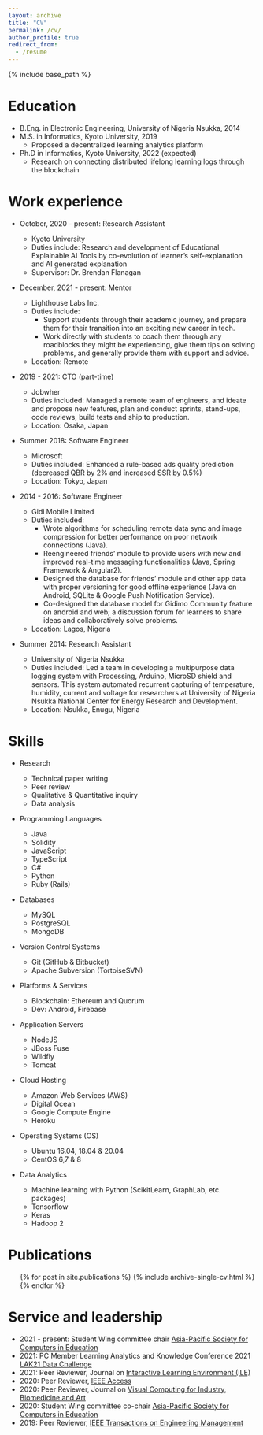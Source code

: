 ```yaml
---
layout: archive
title: "CV"
permalink: /cv/
author_profile: true
redirect_from:
  - /resume
---
```


{% include base_path %}

Education
======
* B.Eng. in Electronic Engineering, University of Nigeria Nsukka, 2014
* M.S. in Informatics, Kyoto University, 2019
  * Proposed a decentralized learning analytics platform
* Ph.D in Informatics, Kyoto University, 2022 (expected)
  * Research on connecting distributed lifelong learning logs through the blockchain

Work experience
======
* October, 2020 - present: Research Assistant
  * Kyoto University
  * Duties include: Research and development of Educational Explainable AI Tools by co-evolution of learner’s self-explanation and AI generated explanation 
  * Supervisor: Dr. Brendan Flanagan

* December, 2021 - present: Mentor
  * Lighthouse Labs Inc.
  * Duties include: 
    * Support students through their academic journey, and prepare them for their transition into an exciting new career in tech. 
    * Work directly with students to coach them through any roadblocks they might be experiencing, give them tips on solving problems, and generally provide them with support and advice.
  * Location: Remote

* 2019 - 2021: CTO (part-time)
  * Jobwher
  * Duties included: Managed a remote team of engineers, and ideate and propose new features, plan and conduct sprints, stand-ups, code reviews, build tests and ship to production.
  * Location: Osaka, Japan

* Summer 2018: Software Engineer
  * Microsoft
  * Duties included: Enhanced a rule-based ads quality prediction (decreased QBR by 2% and increased SSR by 0.5%)
  * Location: Tokyo, Japan

* 2014 - 2016: Software Engineer
  * Gidi Mobile Limited
  * Duties included: 
    * Wrote algorithms for scheduling remote data sync and image compression for better performance on poor network connections (Java). 
    * Reengineered friends’ module to provide users with new and improved real-time messaging functionalities (Java, Spring Framework & Angular2). 
    * Designed the database for friends’ module and other app data with proper versioning for good offline experience (Java on Android, SQLite & Google Push Notification Service). 
    * Co-designed the database model for Gidimo Community feature on android and web; a discussion forum for learners to share ideas and collaboratively solve problems.
  * Location: Lagos, Nigeria

* Summer 2014: Research Assistant
  * University of Nigeria Nsukka
  * Duties included: Led a team in developing a multipurpose data logging system with Processing, Arduino, MicroSD shield and sensors. This system automated recurrent capturing of temperature, humidity, current and voltage for researchers at University of Nigeria Nsukka National Center for Energy Research and Development.
  * Location: Nsukka, Enugu, Nigeria
  
Skills
======
* Research
  * Technical paper writing
  * Peer review
  * Qualitative & Quantitative inquiry
  * Data analysis

* Programming Languages
  * Java
  * Solidity
  * JavaScript
  * TypeScript
  * C#
  * Python
  * Ruby (Rails)

* Databases
  * MySQL
  * PostgreSQL
  * MongoDB

* Version Control Systems
  * Git (GitHub & Bitbucket)
  * Apache Subversion (TortoiseSVN)

* Platforms & Services
  * Blockchain: Ethereum and Quorum
  * Dev: Android, Firebase

* Application Servers
  * NodeJS
  * JBoss Fuse
  * Wildfly
  * Tomcat

* Cloud Hosting
  * Amazon Web Services (AWS)
  * Digital Ocean
  * Google Compute Engine
  * Heroku

* Operating Systems (OS)
  * Ubuntu 16.04, 18.04 & 20.04
  * CentOS 6,7 & 8

* Data Analytics
  * Machine learning with Python (ScikitLearn, GraphLab, etc. packages)
  * Tensorflow
  * Keras
  * Hadoop 2

Publications
======
  <ol>{% for post in site.publications %}
    {% include archive-single-cv.html %}
  {% endfor %}</ol>
  
<!---
Talks
======
  <ul>{% for post in site.talks %}
    {% include archive-single-talk-cv.html %}
  {% endfor %}</ul>
  
Teaching
======
  <ul>{% for post in site.teaching %}
    {% include archive-single-cv.html %}
  {% endfor %}</ul>
-->
  
Service and leadership
======
* 2021 - present: Student Wing committee chair [Asia-Pacific Society for Computers in Education](https://apsce.net/member_2.php?id=32)
* 2021: PC Member Learning Analytics and Knowledge Conference 2021 [LAK21 Data Challenge](https://sites.google.com/view/lak21datachallenge)
* 2021: Peer Reviewer, Journal on [Interactive Learning Environment (ILE)](https://www.tandfonline.com/toc/nile20/current)
* 2020: Peer Reviewer, [IEEE Access](https://ieeeaccess.ieee.org/)
* 2020: Peer Reviewer, Journal on [Visual Computing for Industry, Biomedicine and Art](https://vciba.springeropen.com/)
* 2020: Student Wing committee co-chair [Asia-Pacific Society for Computers in Education](https://apsce.net/member_2.php?id=32)
* 2019: Peer Reviewer, [IEEE Transactions on Engineering Management](https://www.ieee-tems.org/ieee-transactions-on-engineering-management/)

